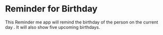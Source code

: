 # Reminder for Birthday

This Reminder me app will remind the birthday of the person on the current day . It will also show five upcoming birthdays.
